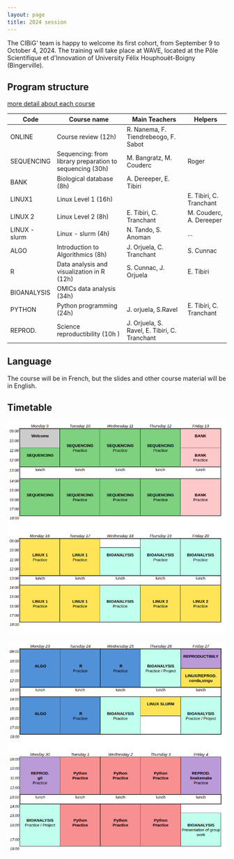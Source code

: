 ```yaml
---
layout: page
title: 2024 session
---
```


The CIBiG' team is happy to welcome its first cohort, from September 9 to October 4, 2024.
The training will take place at WAVE, located at the Pôle Scientifique et d'Innovation of University Félix Houphouët-Boigny (Bingerville).


## Program structure

[more detail about each course](https://cibig-wave.github.io/01-description.html)

| Code | Course name | Main Teachers | Helpers |
|----|----------------------------------------------------|----|----|
| ONLINE | Course review (12h)                                     | R. Nanema, F. Tiendrebeogo, F. Sabot |
|  SEQUENCING  | Sequencing: from library preparation to sequencing (30h) | M. Bangratz, M. Couderc | Roger |
| BANK  | Biological database   (8h)                               | A. Dereeper, E. Tibiri | |
| LINUX1      | Linux Level 1 (16h)  |  | E. Tibiri, C. Tranchant | M. Couderc, A. Dereeper |
| LINUX 2    |  Linux Level 2 (8h)                                         | E. Tibiri, C. Tranchant | M. Couderc, A. Dereeper |
| LINUX - slurm | Linux - slurm (4h)                                | N. Tando, S. Anoman | ... |
 | ALGO         | Introduction to Algorithmics (8h)                      | J. Orjuela, C. Tranchant | S. Cunnac |
| R              | Data analysis and visualization in R (12h)             | S. Cunnac, J. Orjuela | E. Tibiri |
| BIOANALYSIS  | OMICs data analysis (34h)                             | | |
|  PYTHON   | Python programming  (24h)                              | J. orjuela, S.Ravel | E. Tibiri, C. Tranchant |                                                                                      
| REPROD.  | Science reproductibility  (10h )                        |  J. Orjuela, S. Ravel, E. Tibiri, C. Tranchant| |

## Language

The course will be in French, but the slides and other course material will be in English.

## Timetable

![Week 1 and 2](docs/public/timetable-week1&2.png)


![Week 3 and 4](docs/public/timetable-week3&4.png)
